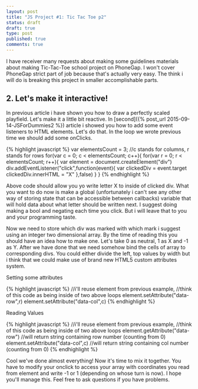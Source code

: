 ```yaml
---
layout: post
title: "JS Project #1: Tic Tac Toe p2"
status: draft
draft: true
type: post
published: true
comments: true
---
```


  I have receiver many requests about making some guidelines materials about making Tic-Tac-Toe school project on PhoneGap. I won't cover PhoneGap strict part of job because that's actually very easy. The think i will do is breaking this project in smaller accomplishable parts.
   
   <h2>2. Let's make it interactive! </h2>
   
   In previous article i have shown you how to draw a perfectly scaled playfield. Let's make it a little bit reactive. In [second]({% post_url 2015-09-14-JSForDummies2 %}) article i showed you how to add some event listeners to HTML elements. Let's do that. In the loop we wrote previous time we should add some onClicks. 
   
   {% highlight javascript %}
       var elementsCount = 3;
       //c stands for columns, r stands for rows
       for(var c = 0; c < elementsCount; c++){
        for(var r = 0; r < elementsCount; r++){
         var element = document.createElement("div")
         div.addEventListener("click",function(event){
          var clickedDiv = event.target
          clickedDiv.innerHTML = "X"
         },false)
        }
       } 
      {% endhighlight %}
      
   Above code should allow you yo write letter X to inside of clicked div. What you want to do now is make a global (unfortunately i can't see any other way of storing state that can be accessible between callbacks) variable that will hold data about what letter should be written next. I suggest doing making a bool and negating each time you click. But i will leave that to you and your programming taste.
   
   Now we need to store which div was marked with which mark i suggest using an integer two dimensional array.  By the time of reading this you should have an idea how to make one. Let's take 0 as neutral, 1 as X and -1 as Y. After we have done that we need somehow bind the cells of array to corresponding divs. You could either divide the left, top values by width but i think that we could make use of brand new HTML5 custom attributes system.
   
   
   Setting some attributes
   
   {% highlight javascript %}
    //i'll reuse element from previous example, 
    //think of this code as being inside of two above loops
    element.setAttribute("data-row",r)
    element.setAttribute("data-col",c)
   {% endhighlight %}
   
   Reading Values
   
   {% highlight javascript %}
    //i'll reuse element from previous example, 
    //think of this code as being inside of two above loops
    element.getAttribute("data-row")
    //will return string containing row number (counting from 0)
    element.setAttribute("data-col",c)
    //will return string containing col number (counting from 0)
   {% endhighlight %}
   
   Cool we've done almost everything! Now it's time to mix it together. You have to modify your onclick to access your array with coordinates you read from element and write -1 or 1 (depending on whose turn is now). I hope you'll manage this. Feel free to ask questions if you have problems.